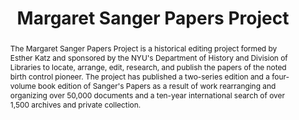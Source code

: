 ---
pid: sanger
title: Margaret Sanger Papers Project
category: Other
abstract: The Margaret Sanger Papers Project is a historical editing project formed
  by Esther Katz and sponsored by the NYU's Department of History and Division of
  Libraries to locate, arrange, edit, research, and publish the papers of the noted
  birth control pioneer. The project has published a two-series edition and a four-volume
  book edition of Sanger's Papers as a result of work rearranging and organizing over
  50,000 documents and a ten-year international search of over 1,500 archives and
  private collection.
pis:
- katz
- dss
link: https://sanger.hosting.nyu.edu/
local_image: sanger.jpg
original_img: https://sanger.hosting.nyu.edu/images/legacy/1929_writing.jpg
layout: project
---